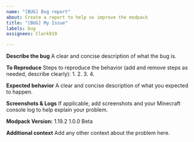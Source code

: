```yaml
---
name: "[BUG] Bug report"
about: Create a report to help us improve the modpack
title: "[BUG] My Issue"
labels: bug
assignees: Clark919

---
```


**Describe the bug**
A clear and concise description of what the bug is.

**To Reproduce**
Steps to reproduce the behavior (add and remove steps as needed, describe clearly):
1. 
2. 
3. 
4. 

**Expected behavior**
A clear and concise description of what you expected to happen.

**Screenshots & Logs**
If applicable, add screenshots and your Minecraft console log to help explain your problem.

**Modpack Version:**
 1.19.2 1.0.0 Beta

**Additional context**
Add any other context about the problem here.

